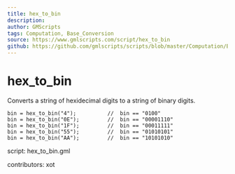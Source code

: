 ```yaml
---
title: hex_to_bin
description: 
author: GMScripts
tags: Computation, Base_Conversion
source: https://www.gmlscripts.com/script/hex_to_bin
github: https://github.com/gmlscripts/scripts/blob/master/Computation/Base_Conversion/hex_to_bin.gml
---
```


hex_to_bin
==========

Converts a string of hexidecimal digits to a string of binary digits.

    bin = hex_to_bin("4");          //  bin == "0100"
    bin = hex_to_bin("0E");         //  bin == "00001110"
    bin = hex_to_bin("1F");         //  bin == "00011111"
    bin = hex_to_bin("55");         //  bin == "01010101"
    bin = hex_to_bin("AA");         //  bin == "10101010"

script: hex_to_bin.gml

contributors: xot
